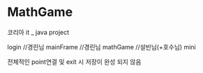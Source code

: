 # MathGame
코리아 it _ java project

login //경린님
mainFrame //경린님
mathGame  //설빈님(+호수님)
mini

전체적인 point연결 및 exit 시 저장이 완성 되지 않음
